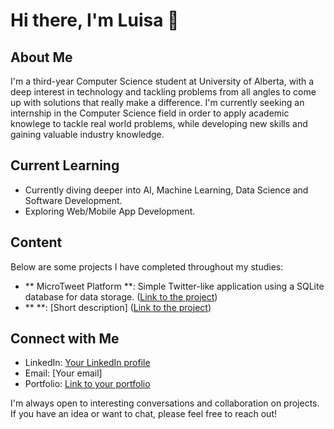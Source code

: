 # Hi there, I'm Luisa 👋

## About Me
I'm a third-year Computer Science student at University of Alberta, with a deep interest in technology and tackling problems from all angles to come up with solutions that really make a difference.
I'm currently seeking an internship in the Computer Science field in order to apply academic knowlege to tackle real world problems, while developing new skills and gaining valuable industry knowledge.

## Current Learning
- Currently diving deeper into AI, Machine Learning, Data Science and Software Development.
- Exploring Web/Mobile App Development.

## Content
Below are some projects I have completed throughout my studies:
- ** MicroTweet Platform **: Simple Twitter-like application using a SQLite database for data storage. ([Link to the project](project-link))
- ** **: [Short description] ([Link to the project](project-link))



## Connect with Me
- LinkedIn: [Your LinkedIn profile](LinkedIn-link)
- Email: [Your email]
- Portfolio: [Link to your portfolio](portfolio-link)

I'm always open to interesting conversations and collaboration on projects. If you have an idea or want to chat, please feel free to reach out!
